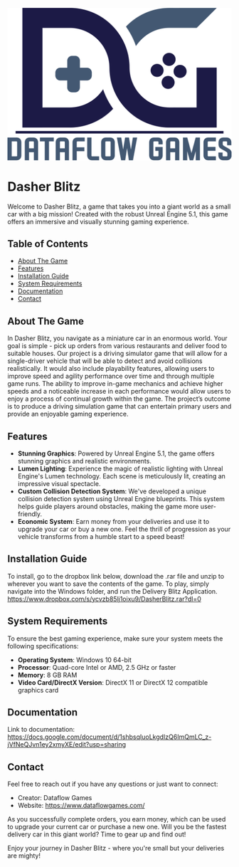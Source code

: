 ![Logo](https://github.com/DataDevv/CarGoesVroom/blob/main/DataflowBig.png)

# Dasher Blitz

Welcome to Dasher Blitz, a game that takes you into a giant world as a small car with a big mission! Created with the robust Unreal Engine 5.1, this game offers an immersive and visually stunning gaming experience. 

## Table of Contents
- [About The Game](#about-the-game)
- [Features](#features)
- [Installation Guide](#installation-guide)
- [System Requirements](#system-requirements)
- [Documentation](#documentation)
- [Contact](#contact)

## About The Game

In Dasher Blitz, you navigate as a miniature car in an enormous world. Your goal is simple - pick up orders from various restaurants and deliver food to suitable houses. Our project is a driving simulator game that will allow for a single-driver vehicle that will be able to detect and avoid collisions realistically. It would also include playability features, allowing users to improve speed and agility performance over time and through multiple game runs. The ability to improve in-game mechanics and achieve higher speeds and a noticeable increase in each performance would allow users to enjoy a process of continual growth within the game. The project’s outcome is to produce a driving simulation game that can entertain primary users and provide an enjoyable gaming experience.

## Features

- **Stunning Graphics**: Powered by Unreal Engine 5.1, the game offers stunning graphics and realistic environments. 
- **Lumen Lighting**: Experience the magic of realistic lighting with Unreal Engine's Lumen technology. Each scene is meticulously lit, creating an impressive visual spectacle.
- **Custom Collision Detection System**: We've developed a unique collision detection system using Unreal Engine blueprints. This system helps guide players around obstacles, making the game more user-friendly.
- **Economic System**: Earn money from your deliveries and use it to upgrade your car or buy a new one. Feel the thrill of progression as your vehicle transforms from a humble start to a speed beast!

## Installation Guide

To install, go to the dropbox link below, download the .rar file and unzip to wherever you want to save the contents of the game. To play, simply navigate into the Windows folder, and run the Delivery Blitz Application.
https://www.dropbox.com/s/ycvzb85lj1oixu9/DasherBlitz.rar?dl=0

## System Requirements

To ensure the best gaming experience, make sure your system meets the following specifications:

- **Operating System**: Windows 10 64-bit
- **Processor**: Quad-core Intel or AMD, 2.5 GHz or faster
- **Memory**: 8 GB RAM
- **Video Card/DirectX Version**: DirectX 11 or DirectX 12 compatible graphics card

## Documentation
Link to documentation: https://docs.google.com/document/d/1shbsqIuoLkgdIzQ6ImQmLC_z-jVfNeQJvn1ey2xmyXE/edit?usp=sharing

## Contact

Feel free to reach out if you have any questions or just want to connect:

- Creator: Dataflow Games
- Website: https://www.dataflowgames.com/

As you successfully complete orders, you earn money, which can be used to upgrade your current car or purchase a new one. Will you be the fastest delivery car in this giant world? Time to gear up and find out!

Enjoy your journey in Dasher Blitz - where you're small but your deliveries are mighty!
